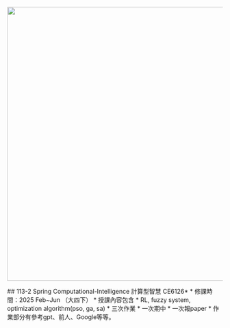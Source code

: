 <p align="center">
  <img src="./assets/banner.png" width="1280" height="640" alt="Course Banner">
</p>
## 113-2 Spring Computational-Intelligence 計算型智慧 CE6126*
* 修課時間：2025 Feb~Jun （大四下）
* 授課內容包含
    * RL, fuzzy system, optimization algorithm(pso, ga, sa)
    * 三次作業
    * 一次期中
    * 一次報paper
* 作業部分有參考gpt、前人、Google等等。